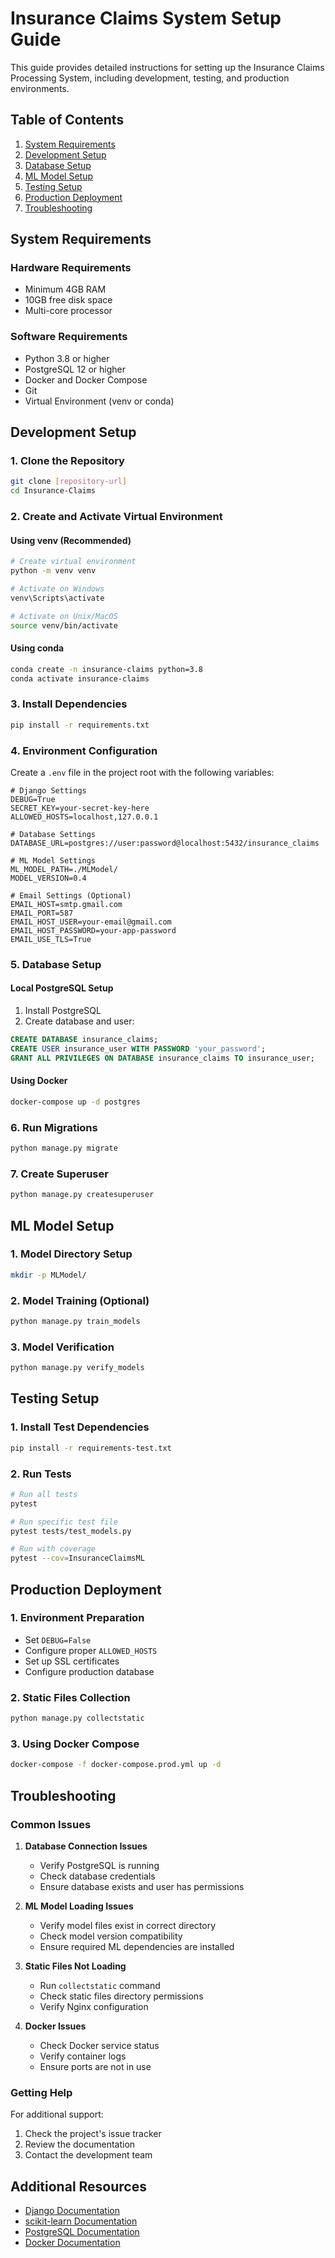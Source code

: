 # Insurance Claims System Setup Guide

This guide provides detailed instructions for setting up the Insurance Claims Processing System, including development, testing, and production environments.

## Table of Contents
1. [System Requirements](#system-requirements)
2. [Development Setup](#development-setup)
3. [Database Setup](#database-setup)
4. [ML Model Setup](#ml-model-setup)
5. [Testing Setup](#testing-setup)
6. [Production Deployment](#production-deployment)
7. [Troubleshooting](#troubleshooting)

## System Requirements

### Hardware Requirements
- Minimum 4GB RAM
- 10GB free disk space
- Multi-core processor

### Software Requirements
- Python 3.8 or higher
- PostgreSQL 12 or higher
- Docker and Docker Compose
- Git
- Virtual Environment (venv or conda)

## Development Setup

### 1. Clone the Repository
```bash
git clone [repository-url]
cd Insurance-Claims
```

### 2. Create and Activate Virtual Environment

#### Using venv (Recommended)
```bash
# Create virtual environment
python -m venv venv

# Activate on Windows
venv\Scripts\activate

# Activate on Unix/MacOS
source venv/bin/activate
```

#### Using conda
```bash
conda create -n insurance-claims python=3.8
conda activate insurance-claims
```

### 3. Install Dependencies
```bash
pip install -r requirements.txt
```

### 4. Environment Configuration

Create a `.env` file in the project root with the following variables:
```env
# Django Settings
DEBUG=True
SECRET_KEY=your-secret-key-here
ALLOWED_HOSTS=localhost,127.0.0.1

# Database Settings
DATABASE_URL=postgres://user:password@localhost:5432/insurance_claims

# ML Model Settings
ML_MODEL_PATH=./MLModel/
MODEL_VERSION=0.4

# Email Settings (Optional)
EMAIL_HOST=smtp.gmail.com
EMAIL_PORT=587
EMAIL_HOST_USER=your-email@gmail.com
EMAIL_HOST_PASSWORD=your-app-password
EMAIL_USE_TLS=True
```

### 5. Database Setup

#### Local PostgreSQL Setup
1. Install PostgreSQL
2. Create database and user:
```sql
CREATE DATABASE insurance_claims;
CREATE USER insurance_user WITH PASSWORD 'your_password';
GRANT ALL PRIVILEGES ON DATABASE insurance_claims TO insurance_user;
```

#### Using Docker
```bash
docker-compose up -d postgres
```

### 6. Run Migrations
```bash
python manage.py migrate
```

### 7. Create Superuser
```bash
python manage.py createsuperuser
```

## ML Model Setup

### 1. Model Directory Setup
```bash
mkdir -p MLModel/
```

### 2. Model Training (Optional)
```bash
python manage.py train_models
```

### 3. Model Verification
```bash
python manage.py verify_models
```

## Testing Setup

### 1. Install Test Dependencies
```bash
pip install -r requirements-test.txt
```

### 2. Run Tests
```bash
# Run all tests
pytest

# Run specific test file
pytest tests/test_models.py

# Run with coverage
pytest --cov=InsuranceClaimsML
```

## Production Deployment

### 1. Environment Preparation
- Set `DEBUG=False`
- Configure proper `ALLOWED_HOSTS`
- Set up SSL certificates
- Configure production database

### 2. Static Files Collection
```bash
python manage.py collectstatic
```

### 3. Using Docker Compose
```bash
docker-compose -f docker-compose.prod.yml up -d
```

## Troubleshooting

### Common Issues

1. **Database Connection Issues**
   - Verify PostgreSQL is running
   - Check database credentials
   - Ensure database exists and user has permissions

2. **ML Model Loading Issues**
   - Verify model files exist in correct directory
   - Check model version compatibility
   - Ensure required ML dependencies are installed

3. **Static Files Not Loading**
   - Run `collectstatic` command
   - Check static files directory permissions
   - Verify Nginx configuration

4. **Docker Issues**
   - Check Docker service status
   - Verify container logs
   - Ensure ports are not in use

### Getting Help

For additional support:
1. Check the project's issue tracker
2. Review the documentation
3. Contact the development team

## Additional Resources

- [Django Documentation](https://docs.djangoproject.com/)
- [scikit-learn Documentation](https://scikit-learn.org/stable/documentation.html)
- [PostgreSQL Documentation](https://www.postgresql.org/docs/)
- [Docker Documentation](https://docs.docker.com/) 
